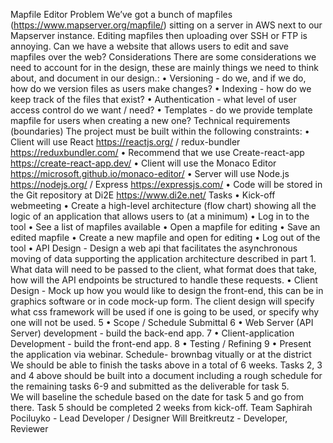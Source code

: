 Mapfile Editor
Problem
We’ve got a bunch of mapfiles (https://www.mapserver.org/mapfile/) sitting on a server in AWS next to our Mapserver instance.  Editing mapfiles then uploading over SSH or FTP is annoying.  Can we have a website that allows users to edit and save mapfiles over the web?
Considerations
There are some considerations we need to account for in the design, these are mainly things we need to think about, and document in our design.:
	•	Versioning - do we, and if we do, how do we version files as users make changes?
	•	Indexing - how do we keep track of the files that exist?
	•	Authentication - what level of user access control do we want / need?
	•	Templates - do we provide template mapfile for users when creating a new one?
Technical requirements (boundaries)
The project must be built within the following constraints:
	•	Client will use React https://reactjs.org/ / redux-bundler https://reduxbundler.com/
	•	Recommend that we use Create-react-app https://create-react-app.dev/
	•	Client will use the Monaco Editor https://microsoft.github.io/monaco-editor/
	•	Server will use Node.js https://nodejs.org/ / Express https://expressjs.com/
	•	Code will be stored in the Git repository at Di2E https://www.di2e.net/
Tasks
	•	Kick-off webmeeting
	•	Create a high-level architecture (flow chart) showing all the logic of an application that allows users to (at a minimum)
	•	Log in to the tool
	•	See a list of mapfiles available
	•	Open a mapfile for editing
	•	Save an edited mapfile
	•	Create a new mapfile and open for editing
	•	Log out of the tool
	•	API Design - Design a web api that facilitates the asynchronous moving of data supporting the application architecture described in part 1.  What data will need to be passed to the client, what format does that take, how will the API endpoints be structured to handle these requests.
	•	Client Design - Mock up how you would like to design the front-end, this can be in graphics software or in code mock-up form.  The client design will specify what css framework will be used if one is going to be used, or specify why one will not be used.
5	•	Scope / Schedule Submittal
6	•	Web Server (API Server) development - build the back-end app.
7	•	Client-application Development - build the front-end app.
8	•	Testing / Refining
9	•	Present the application via webinar.
Schedule- brownbag vitually or at the district 
We should be able to finish the tasks above in a total of 6 weeks.  Tasks 2, 3 and 4 above should be built into a document including a rough schedule for the remaining tasks 6-9 and submitted as the deliverable for task 5.  
We will baseline the schedule based on the date for task 5 and go from there.  Task 5 should be completed 2 weeks from kick-off.
Team
Saphirah Pociluyko - Lead Developer / Designer
Will Breitkreutz - Developer, Reviewer